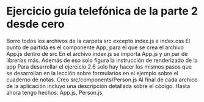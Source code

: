 # Ejercicio guía telefónica de la parte 2 desde cero
Borro todos los archivos de la carpeta src excepto index.js e index.css
El punto de partida es el componente App, para el que se crea el archivo App.js dentro de src
En el archivo index.js se importa App.js y un par de librerías más. Además de eso solo figura la instrucción de renderizado de la app
Para desarrollar el ejercicio 2.6 solo hay hacer los mismos pasos que se desarrollan en la lección sobre formularios en el ejemplo sobre el cuaderno de notas.
Creo src/components/Person.js
Al final de cada archico de la aplicación incluyo una descripción detallada sobre el código. Hasta ahora tengo hechos: App.js, Person.js, 
